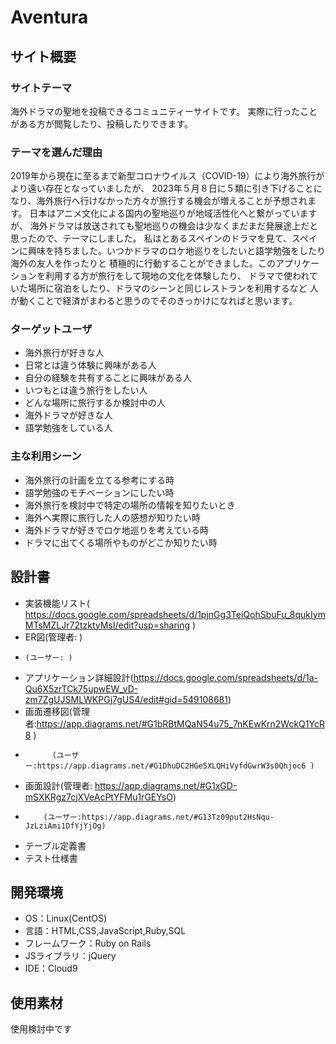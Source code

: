 # Aventura

## サイト概要
### サイトテーマ
海外ドラマの聖地を投稿できるコミュニティーサイトです。
実際に行ったことがある方が閲覧したり、投稿したりできます。

### テーマを選んだ理由
2019年から現在に至るまで新型コロナウイルス（COVID-19）により海外旅行がより遠い存在となっていましたが、
2023年５月８日に５類に引き下げることになり、海外旅行へ行けなかった方々が旅行する機会が増えることが予想されます。
日本はアニメ文化による国内の聖地巡りが地域活性化へと繋がっていますが、
海外ドラマは放送されても聖地巡りの機会は少なくまだまだ発展途上だと思ったので、テーマにしました。
私はとあるスペインのドラマを見て、スペインに興味を持ちました。いつかドラマのロケ地巡りをしたいと語学勉強をしたり海外の友人を作ったりと
積極的に行動することができました。このアプリケーションを利用する方が旅行をして現地の文化を体験したり、
ドラマで使われていた場所に宿泊をしたり、ドラマのシーンと同じレストランを利用するなど
人が動くことで経済がまわると思うのでそのきっかけになればと思います。

### ターゲットユーザ
- 海外旅行が好きな人
- 日常とは違う体験に興味がある人
- 自分の経験を共有することに興味がある人
- いつもとは違う旅行をしたい人
- どんな場所に旅行するか検討中の人
- 海外ドラマが好きな人
- 語学勉強をしている人

### 主な利用シーン
- 海外旅行の計画を立てる参考にする時
- 語学勉強のモチベーションにしたい時
- 海外旅行を検討中で特定の場所の情報を知りたいとき
- 海外へ実際に旅行した人の感想が知りたい時
- 海外ドラマが好きでロケ地巡りを考えている時
- ドラマに出てくる場所やものがどこか知りたい時

## 設計書
- 実装機能リスト( https://docs.google.com/spreadsheets/d/1pjnGg3TeiQohSbuFu_8qukIymMTsMZLJr72tzktyMsI/edit?usp=sharing )
- ER図(管理者: )
-     (ユーザー: )
- アプリケーション詳細設計(https://docs.google.com/spreadsheets/d/1a-Qu6X5zrTCk75upwEW_vD-zm7ZgUJSMLWKPGj7gUS4/edit#gid=549108681)
- 画面遷移図(管理者:https://app.diagrams.net/#G1bRBtMQaN54u75_7nKEwKrn2WckQ1YcR8 )
-           (ユーザー:https://app.diagrams.net/#G1DhuDC2HGe5XLQHiVyfdGwrW3s0Qhjoc6 )
- 画面設計(管理者: https://app.diagrams.net/#G1xGD-mSXKRgz7cjXVeAcPtYFMu1rGEYsO)
-         (ユーザー:https://app.diagrams.net/#G13Tz09put2HsNqu-JzLziAmi1DfYjYjOg)
- テーブル定義書
- テスト仕様書
## 開発環境
- OS：Linux(CentOS)
- 言語：HTML,CSS,JavaScript,Ruby,SQL
- フレームワーク：Ruby on Rails
- JSライブラリ：jQuery
- IDE：Cloud9

## 使用素材
使用検討中です